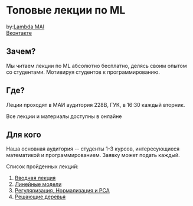 # Топовые лекции по ML 


by:[Lambda MAI](https://lambda-it.ru/)<br>
[Вконтакте](https://vk.com/lambdamai)<br>


## Зачем?

Мы читаем лекции по ML абсолютно бесплатно, делясь своим опытом со студентами.
Мотивируя студентов к программированию.


## Где?

Леции проходят в МАИ аудитория 228В, ГУК, в 16:30 каждый вторник.

Все лекции и материалы доступны в онлайне

## Для кого

Наша основная аудитория -- студенты 1-3 курсов, интересующиеся математикой и программированием.
Заявку может подать каждый.


Список пройденных лекций:

1. [Вводная лекция](lectures/1_lecture/lecture.md) 
2. [Линейные модели](lectures/2_lecture/2_lecture_linear_regression.md)
3. [Регуляризация, Нормализация и PCA](lectures/3_lecture)
4. [Решающие деревья](lectures/4_lecture)



